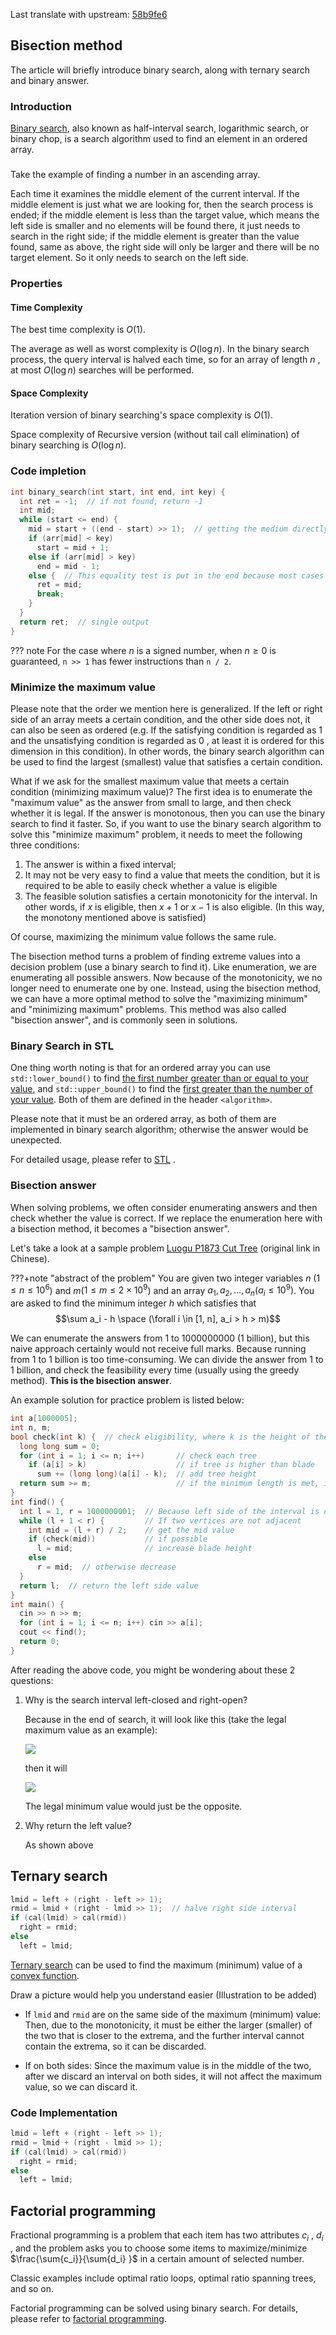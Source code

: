 Last translate with upstream: [58b9fe6](https://github.com/OI-wiki/OI-wiki/blob/58b9fe67d667d265261d733b70b90e6cf0eaefdd/docs/basic/binary.md)

## Bisection method

The article will briefly introduce binary search, along with ternary search and binary answer.

### Introduction

[Binary search](https://en.wikipedia.org/wiki/Binary_search_algorithm#:~:text=In%20computer%20science%2C%20binary%20search,middle%20element%20of%20the%20array.), also known as half-interval search, logarithmic search, or binary chop, is a search algorithm used to find an element in an ordered array.

###

Take the example of finding a number in an ascending array.

Each time it examines the middle element of the current interval. If the middle element is just what we are looking for, then the search process is ended; if the middle element is less than the target value, which means the left side is smaller and no elements will be found there, it just needs to search in the right side; if the middle element is greater than the value found, same as above, the right side will only be larger and there will be no target element. So it only needs to search on the left side.

### Properties

#### Time Complexity

The best time complexity is $O(1)$<!---when the middle element matches the query-->. 

The average as well as worst complexity is $O(\log n)$. In the binary search process, the query interval is halved each time, so for an array of length $n$ , at most $O(\log n)$ searches will be performed.

#### Space Complexity

Iteration version of binary searching's space complexity is $O(1)$.

Space complexity of Recursive version (without tail call elimination) of binary searching is $O(\log n)$.  

### Code impletion

```cpp
int binary_search(int start, int end, int key) {
  int ret = -1;  // if not found, return -1
  int mid;
  while (start <= end) {
    mid = start + ((end - start) >> 1);  // getting the medium directly might cause overflow. (e.g. start + end > INT_MAX)
    if (arr[mid] < key)
      start = mid + 1;
    else if (arr[mid] > key)
      end = mid - 1;
    else {  // This equality test is put in the end because most cases are either greater than or less than the value to find.
      ret = mid;
      break;
    }
  }
  return ret;  // single output
}
```

??? note
    For the case where $n$ is a signed number, when $n\ge 0$ is guaranteed, `n >> 1` has fewer instructions than `n / 2`.

### Minimize the maximum value <!---Need mentor-->

Please note that the order we mention here is generalized. If the left or right side of an array meets a certain condition, and the other side does not, it can also be seen as <!---an order-->ordered (e.g. If the satisfying condition is regarded as $1$ and the unsatisfying condition is regarded as $0$ , at least it is ordered for this dimension in this condition). In other words, the binary search algorithm can be used to find the largest (smallest) value that satisfies a certain condition.

What if we ask for the smallest maximum value that meets a certain condition (minimizing maximum value)? The first idea is to enumerate the "maximum value" as the answer from small to large, and then check whether it is legal. If the answer is monotonous, then you can use the binary search to find it faster. So, if you want to use the binary search algorithm to solve this "minimize maximum" problem, it needs to meet the following three conditions:

1.  The answer is within a fixed interval;
2.  It may not be very easy to find a value that meets the condition, but it is required to be able to easily check whether a value is eligible
3.  The feasible solution satisfies a certain monotonicity for the interval. In other words, if $x$ is eligible, then $x + 1$ or $x-1$ is also eligible. (In this way, the monotony mentioned above is satisfied)

Of course, maximizing the minimum value follows the same rule.

The bisection method turns a problem of finding extreme values into a decision problem (use a binary search to find it). Like enumeration, we are enumerating all possible answers. Now because of the monotonicity, we no longer need to enumerate one by one. Instead, using the bisection method, we can have a more optimal method to solve the "maximizing minimum" and "minimizing maximum" problems. This method was also called "bisection answer", and is commonly seen in solutions.

### Binary Search in STL

One thing worth noting is that for an ordered array you can use `std::lower_bound()` to find [the first number greater than or equal to your value](http://www.cplusplus.com/reference/algorithm/lower_bound/), and `std::upper_bound()` to find the [first greater than the number of your value](https://en.cppreference.com/w/cpp/algorithm/upper_bound). Both of them are defined in the header `<algorithm>`.

Please note that it must be an ordered array, as both of them are implemented in binary search algorithm; otherwise the answer would be unexpected. <!---修正了一点点语法问题, 以及, 感觉使用Unexpected更合适-->

For detailed usage, please refer to [STL](../lang/csl/index.md) .

### Bisection answer

When solving problems, we often consider enumerating answers and then check whether the value is correct. If we replace the enumeration here with a bisection method, it becomes a "bisection answer".

Let's take a look at a sample problem [Luogu P1873 Cut Tree](https://www.luogu.com.cn/problem/P1873) (original link in Chinese). 

<!---咱觉得可以加一个题目摘要-->
???+note "abstract of the problem"
    You are given two integer variables $n$ ($1 \le n \le 10^6$) and $m$($1 \le m \le 2 \times 10^9$) and an array $a_1, a_2, ..., a_n (a_i \le 10^9)$. You are asked to find the minimum integer $h$ which satisfies that $$\sum a_i - h \space (\forall i \in [1, n],  a_i > h > m)$$ 

We can enumerate the answers from 1 to 1000000000 (1 billion), but this naive approach certainly would not receive full marks. Because running from 1 to 1 billion is too time-consuming. We can divide the answer from 1 to 1 billion, and check the feasibility every time (usually using the greedy method). **This is the bisection answer**.

An example solution for practice problem is listed below: 

```cpp
int a[1000005];
int n, m;
bool check(int k) {  // check eligibility, where k is the height of the saw
  long long sum = 0;
  for (int i = 1; i <= n; i++)       // check each tree
    if (a[i] > k)                    // if tree is higher than blade
      sum += (long long)(a[i] - k);  // add tree height
  return sum >= m;                   // if the minimum length is met, it is feasible
}
int find() {
  int l = 1, r = 1000000001;  // Because left side of the interval is closed, 1 is added to 1 billion
  while (l + 1 < r) {         // If two vertices are not adjacent
    int mid = (l + r) / 2;    // get the mid value
    if (check(mid))           // if possible 
      l = mid;                // increase blade height
    else
      r = mid;  // otherwise decrease
  }
  return l;  // return the left side value
}
int main() {
  cin >> n >> m;
  for (int i = 1; i <= n; i++) cin >> a[i];
  cout << find();
  return 0;
}
```

After reading the above code, you might be wondering about these 2 questions:

1.  Why is the search interval left-closed and right-open?

    Because in the end of search, it will look like this (take the legal maximum value as an example):

    ![](./images/binary-final-1.png)<!---Need translate-->

    then it will

    ![](./images/binary-final-2.png)<!---Need translate-->

    The legal minimum value would just be the opposite.

2.  Why return the left value?

    As shown above

## Ternary search

```cpp
lmid = left + (right - left >> 1);
rmid = lmid + (right - lmid >> 1);  // halve right side interval 
if (cal(lmid) > cal(rmid))
  right = rmid;
else
  left = lmid;
```

[Ternary search](https://en.wikipedia.org/wiki/Ternary_search) can be used to find the maximum (minimum) value of a [convex function](https://en.wikipedia.org/wiki/Convex_function).

Draw a picture would help you understand easier (Illustration to be added)<!---Illustration更适合语境-->

-   
    If `lmid` and `rmid` are on the same side of the maximum (minimum) value:
    Then, due to the monotonicity, it must be either the larger (smaller) of the two that is closer to the extrema, and the further interval cannot contain the extrema, so it can be discarded.

-   
    If on both sides:
    Since the maximum value is in the middle of the two, after we discard an interval on both sides, it will not affect the maximum value, so we can discard it.

### Code Implementation

```cpp
lmid = left + (right - left >> 1);
rmid = lmid + (right - lmid >> 1);  
if (cal(lmid) > cal(rmid))
  right = rmid;
else
  left = lmid;
```

## Factorial programming

Fractional programming is a problem that each item has two attributes $c_i$ , $d_i$ , and the problem asks you to choose some items to maximize/minimize $\frac{\sum{c_i}}{\sum{d_i} }$ in a certain amount of selected number.

Classic examples include optimal ratio loops, optimal ratio spanning trees, and so on.

Factorial programming can be solved using binary search. For details, please refer to [factorial programming](../misc/frac-programming.md).
